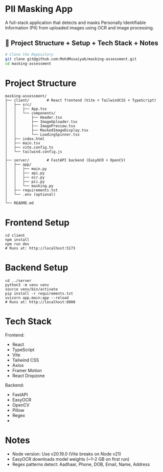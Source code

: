 # PII Masking App

A full-stack application that detects and masks Personally Identifiable Information (PII) from uploaded images using OCR and image processing.

## 📁 Project Structure + Setup + Tech Stack + Notes

```bash
# Clone the Repository
git clone git@github.com:MohdMusaiyab/masking-assessment.git
cd masking-assessment
```
# Project Structure
```
masking-assessment/
├── client/        # React frontend (Vite + TailwindCSS + TypeScript)
│   ├── src/
│   │   ├── App.tsx
│   │   └── components/
│   │       ├── Header.tsx
│   │       ├── ImageUploader.tsx
│   │       ├── ImagePreview.tsx
│   │       ├── MaskedImageDisplay.tsx
│   │       └── LoadingSpinner.tsx
│   ├── index.html
│   ├── main.tsx
│   ├── vite.config.ts
│   └── tailwind.config.js
│
├── server/        # FastAPI backend (EasyOCR + OpenCV)
│   ├── app/
│   │   ├── main.py
│   │   ├── api.py
│   │   ├── ocr.py
│   │   ├── pii.py
│   │   └── masking.py
│   ├── requirements.txt
│   └── .env (optional)
│
└── README.md
```
# Frontend Setup
```
cd client
npm install
npm run dev
# Runs at: http://localhost:5173
```
# Backend Setup
```
cd ../server
python3 -m venv venv
source venv/bin/activate
pip install -r requirements.txt
uvicorn app.main:app --reload
# Runs at: http://localhost:8000
```
# Tech Stack
Frontend:
- React
- TypeScript
- Vite
- Tailwind CSS
- Axios
- Framer Motion
- React Dropzone

Backend:
- FastAPI
- EasyOCR
- OpenCV
- Pillow
- Regex
- 
# Notes
- Node version: Use v20.19.0 (Vite breaks on Node v21)
- EasyOCR downloads model weights (~1–2 GB on first run)
- Regex patterns detect: Aadhaar, Phone, DOB, Email, Name, Address
```
